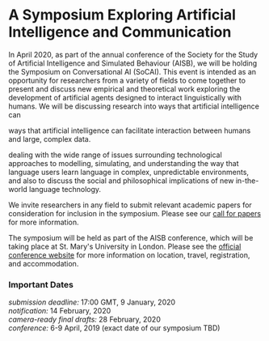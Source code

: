 # A Symposium Exploring Artificial Intelligence and Communication

In April 2020, as part of the annual conference of the Society for the Study of Artificial Intelligence and Simulated Behaviour (AISB), we will be holding the Symposium on Conversational AI (SoCAI).  This event is intended as an opportunity for researchers from a variety of fields to come together to present and discuss new empirical and theoretical work exploring the development of artificial agents designed to interact linguistically with humans.  We will be discussing research into ways that artificial intelligence can

ways that artificial intelligence can facilitate interaction between humans and large, complex data.


dealing with the wide range of issues surrounding technological approaches to modelling, simulating, and understanding the way that language users learn language in complex, unpredictable environments, and also to discuss the social and philosophical implications of new in-the-world language technology.

We invite researchers in any field to submit relevant academic papers for consideration for inclusion in the symposium.  Please see our [call for papers](cfp) for more information.

The symposium will be held as part of the AISB conference, which will be taking place at St. Mary's University in London.  Please see the [official conference website](https://aisb20.wordpress.com/) for more information on location, travel, registration, and accommodation.

### Important Dates
_submission deadline:_ 17:00 GMT, 9 January, 2020  
_notification:_ 14 February, 2020  
_camera-ready final drafts:_ 28 February, 2020  
_conference:_ 6-9 April, 2019 (exact date of our symposium TBD)
